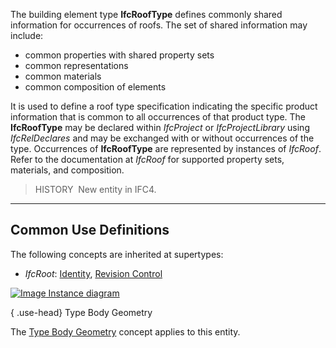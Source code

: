 ﻿The building element type **IfcRoofType** defines commonly shared information for occurrences of roofs. The set of shared information may include:

* common properties with shared property sets
* common representations
* common materials
* common composition of elements

It is used to define a roof type specification indicating the specific product information that is common to all occurrences of that product type. The **IfcRoofType** may be declared within _IfcProject_ or _IfcProjectLibrary_ using _IfcRelDeclares_ and may be exchanged with or without occurrences of the type. Occurrences of **IfcRoofType** are represented by instances of _IfcRoof_. Refer to the documentation at _IfcRoof_ for supported property sets, materials, and composition.

> HISTORY&nbsp; New entity in IFC4.

___
## Common Use Definitions
The following concepts are inherited at supertypes:

* _IfcRoot_: [Identity](../../templates/identity.htm), [Revision Control](../../templates/revision-control.htm)

[![Image](../../../img/diagram.png)&nbsp;Instance diagram](../../../annex/annex-d/common-use-definitions/ifcrooftype.htm)

{ .use-head}
Type Body Geometry

The [Type Body Geometry](../../templates/type-body-geometry.htm) concept applies to this entity.

